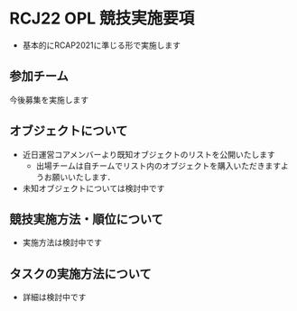 # RCJ22 OPL 競技実施要項

- 基本的にRCAP2021に準じる形で実施します

## 参加チーム

今後募集を実施します

## オブジェクトについて

- 近日運営コアメンバーより既知オブジェクトのリストを公開いたします
  - 出場チームは自チームでリスト内のオブジェクトを購入いただきますようお願いいたします．
- 未知オブジェクトについては検討中です

## 競技実施方法・順位について

- 実施方法は検討中です

## タスクの実施方法について

- 詳細は検討中です

